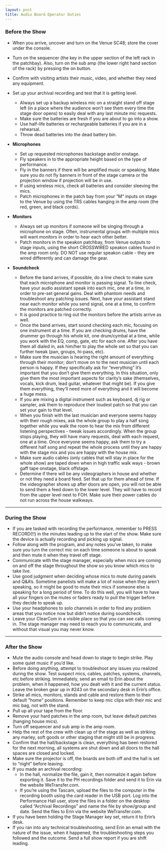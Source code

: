 ```yaml
---
layout: post
title: Audio Board Operator Duties
---
```


### Before the Show

* When you arrive, uncover and turn on the Venue SC48; store the cover under the console.
* Turn on the sequencer (the key in the upper section of the left rack in the patchbay). Also, turn on the sub amp (the lower right hand section of the rack) by pressing the on button.
* Confirm with visiting artists their music, video, and whether they need any equipment.
* Set up your archival recording and test that it is getting level.
  * Always set up a backup wireless mic on a straight stand off stage left (in a place where the audience won’t see them every time the stage door opens) to easily deal with any last minute mic requests.
  * Make sure the batteries are fresh if you are about to go into a show.
  * Use half-life batteries or rechargeable batteries if you are in a rehearsal.
  * Throw dead batteries into the dead battery bin.

* **Microphones**

    * Set up requested microphones backstage and/or onstage.
    * Fly speakers in to the appropriate height based on the type of performance.
    * Fly in the banners if there will be amplified music or speaking.  Make sure you do not fly banners in front of the stage camera or the projection window if projection will be in use.
    * If using wireless mics, check all batteries and consider sleeving the mics.
    * Patch microphones in the patch bay from your “M” inputs on stage to the Venue by using the TRS cables hanging in the amp room (the red, green, and black cords).

* **Monitors**

    * Always set up monitors if someone will be singing through a microphone on stage.  Often, instrumental groups with multiple mics will want monitors in order to hear each other better.
    * Patch monitors in the speakon patchbay, from Venue outputs to stage inputs, using the short CROSSWIRED speakon cables found in the amp room only. DO NOT use regular speakon cable - they are wired differently and can damage the gear.

* **Soundcheck**

  * Before the band arrives, if possible, do a line check to make sure that each microphone and monitor is passing signal.  To line check, have your audio assistant speak into each mic, one at a time, in order to pre-set general gains. Deal with phantom needs and troubleshoot any patching issues.  Next, have your assistant stand near each monitor while you send signal, one at a time, to confirm the monitors are patched correctly.
  * It is good practice to ring out the monitors before the artists arrive as well.
  * Once the band arrives, start sound checking each mic, focusing on one instrument at a time. If you are checking drums, have the drummer go through his whole kit, one drum/cymbal at a time, while you work with the EQ, comp, gate, etc for each one.  After you have them all dialed in, ask him/her to play the whole set so that you can further tweak (pan, groups, hi-pass, etc).
  * Make sure the musician is hearing the right amount of everything through their monitor; don’t move on to the next musician until each person is happy. If they specifically ask for “everything” it’s important that you don’t give them everything.  In this situation, only give them the most important aspects for clarity’s sake (themselves, vocals, kick drum, lead guitar, whatever that might be).  If you give them everything, they’ll need more of everything and it will become a huge mess.
  * If you are mixing a digital instrument such as keyboard, dj rig or sampler, ask them to reproduce their loudest patch so that you can set your gain to that level.  
  * When you finish with the last musician and everyone seems happy with their rough mixes, ask the whole group to play a half song together while you walk the room to hear the mix from different listening perspectives - tweak issues accordingly.  When the group stops playing, they will have many requests, deal with each request, one at a time.  Once everyone seems happy, ask them to try a different half song and repeat the whole process until they are happy with the stage mix and you are happy with the house mix.
  * Make sure audio cables (only cables that will stay in place for the whole show) are taped down when in high traffic walk ways - brown gaff tape onstage, black offstage.
  * Determine if there will be any videographers in house and whether or not they need a board feed. Set that up for them ahead of time.  If the videographer shows up after doors are open, you will not be able to send them a feed down to the lower level.  They will have to record from the upper level next to FOH. Make sure their power cables do not run across the house walkways.

---

### During the Show

* If you are tasked with recording the performance, remember to PRESS RECORD(!!) in the minutes leading up to the start of the show. Make sure the device is actually recording and picking up signal.
* Follow along with the program, and any notes you’ve taken, to make sure you turn the correct mic on each time someone is about to speak and then mute it when they travel off stage.
* Communicate with the stage manager, especially when mics are coming on and off the stage throughout the show so you know which mics to take live.
* Use good judgment when deciding whose mics to mute during panels and Q&A’s. Sometime panelists will make a lot of noise when they aren’t speaking, so it might be good to mute their mics if someone else is speaking for a long period of time. To do this well, you will have to have all your fingers on the mutes or faders ready to pull the trigger before they decide to speak up.
* Use your headphones to solo channels in order to find any problem areas that you notice now but didn’t notice during soundcheck.
* Leave your ClearCom in a visible place so that you can see calls coming in. The stage manager may need to reach you to communicate, and without that visual you may never know.

---

### After the Show

* Mute the audio console and head down to stage to begin strike. Play some quiet music if you’d like.
* Before doing anything, attempt to troubleshoot any issues you realized during the show. Test suspect mics, cables, patches, systems, channels, etc before striking. Immediately, send an email to Erin about the problem, when it happened, how you dealt with it and the current status.  Leave the broken gear up in #243 on the secondary desk in Erin’s office.
* Strike all mics, monitors, stands and cable and restore them to their default “home” positions. Remember to keep mic clips with their mic and mic bag, not with the stand.
* Pull up all your tape from the floor.
* Remove your hard patches in the amp room, but leave default patches (hanging house mics).
* Turn off sequencer and sub amp in the amp room.
* Help the rest of the crew with clean up of the stage as well as striking any marley, soft goods or other staging that might still be in progress.  
* Confirm that the hall/backstage is clean, everything has been restored for the next morning, all systems are shut down and all doors to the hall spaces are closed and locked.
* Make sure the projector is off, the boards are both off and the hall is set to “night” before leaving.
* If you made an archival recording:
  * In the hall, normalize the file, gain it, then normalize it again before exporting it. Save it to the PH recordings folder and send it to Erin via the website WeTransfer.com.
  * If you’re using the Tascam, upload the files to the computer in the recording booth using the card reader in the USB port. Log into the Performance Hall user, store the files in a folder on the desktop called “Archival Recordings” and name the file by show/group and date.  Send the files to Erin via the website WeTransfer.com.  
* If you have been holding the Stage Manager key set, return it to Erin’s desk.
* If you ran into any technical troubleshooting, send Erin an email with the nature of the issue, when it happened, the troubleshooting steps you followed and the outcome. Send a full show report if you are shift leading.
